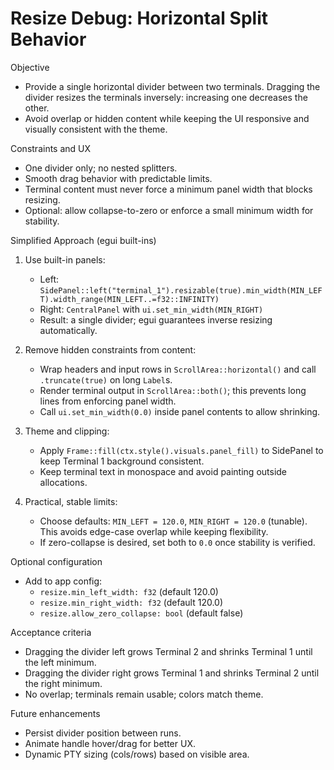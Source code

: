 # Resize Debug: Horizontal Split Behavior

Objective
- Provide a single horizontal divider between two terminals. Dragging the divider resizes the terminals inversely: increasing one decreases the other.
- Avoid overlap or hidden content while keeping the UI responsive and visually consistent with the theme.

Constraints and UX
- One divider only; no nested splitters.
- Smooth drag behavior with predictable limits.
- Terminal content must never force a minimum panel width that blocks resizing.
- Optional: allow collapse-to-zero or enforce a small minimum width for stability.

Simplified Approach (egui built-ins)
1) Use built-in panels:
   - Left: `SidePanel::left("terminal_1").resizable(true).min_width(MIN_LEFT).width_range(MIN_LEFT..=f32::INFINITY)`
   - Right: `CentralPanel` with `ui.set_min_width(MIN_RIGHT)`
   - Result: a single divider; egui guarantees inverse resizing automatically.

2) Remove hidden constraints from content:
   - Wrap headers and input rows in `ScrollArea::horizontal()` and call `.truncate(true)` on long `Label`s.
   - Render terminal output in `ScrollArea::both()`; this prevents long lines from enforcing panel width.
   - Call `ui.set_min_width(0.0)` inside panel contents to allow shrinking.

3) Theme and clipping:
   - Apply `Frame::fill(ctx.style().visuals.panel_fill)` to SidePanel to keep Terminal 1 background consistent.
   - Keep terminal text in monospace and avoid painting outside allocations.

4) Practical, stable limits:
   - Choose defaults: `MIN_LEFT = 120.0`, `MIN_RIGHT = 120.0` (tunable). This avoids edge-case overlap while keeping flexibility.
   - If zero-collapse is desired, set both to `0.0` once stability is verified.

Optional configuration
- Add to app config:
  - `resize.min_left_width: f32` (default 120.0)
  - `resize.min_right_width: f32` (default 120.0)
  - `resize.allow_zero_collapse: bool` (default false)

Acceptance criteria
- Dragging the divider left grows Terminal 2 and shrinks Terminal 1 until the left minimum.
- Dragging the divider right grows Terminal 1 and shrinks Terminal 2 until the right minimum.
- No overlap; terminals remain usable; colors match theme.

Future enhancements
- Persist divider position between runs.
- Animate handle hover/drag for better UX.
- Dynamic PTY sizing (cols/rows) based on visible area.
